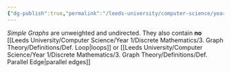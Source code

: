 ```yaml
---
{"dg-publish":true,"permalink":"/leeds-university/computer-science/year-1/discrete-mathematics/3-graph-theory/definitions/def-simple-graph/","tags":["Definition"]}
---
```


*Simple Graphs* are unweighted and undirected. They also contain **no** [[Leeds University/Computer Science/Year 1/Discrete Mathematics/3. Graph Theory/Definitions/Def. Loop\|loops]] or [[Leeds University/Computer Science/Year 1/Discrete Mathematics/3. Graph Theory/Definitions/Def. Parallel Edge\|parallel edges]]